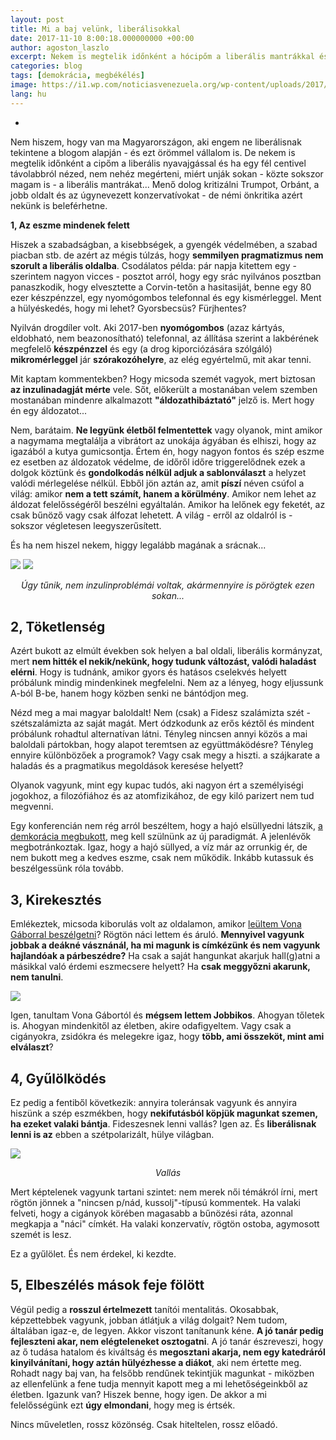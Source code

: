 ```yaml
---
layout: post
title: Mi a baj velünk, liberálisokkal
date: 2017-11-10 8:00:18.000000000 +00:00
author: agoston_laszlo
excerpt: Nekem is megtelik időnként a hócipőm a liberális mantrákkal és nem nehéz megérteni, miért. Menő dolog kritizálni Trumpot, Orbánt, a jobb oldalt és az úgynevezett konzervatívokat - de némi önkritika azért nekünk is beleférhetne. 
categories: blog
tags: [demokrácia, megbékélés]
image: https://i1.wp.com/noticiasvenezuela.org/wp-content/uploads/2017/10/wide-jp-29.jpg?fit=1200%2C675&ssl=1
lang: hu
---
```


-
Nem hiszem, hogy van ma Magyarországon, aki engem ne liberálisnak tekintene a blogom alapján - és ezt örömmel vállalom is. De nekem is megtelik időnként a cipőm a liberális nyavajgással és ha egy fél centivel távolabbról nézed, nem nehéz megérteni, miért unják sokan - közte sokszor magam is - a liberális mantrákat... Menő dolog kritizálni Trumpot, Orbánt, a jobb oldalt és az úgynevezett konzervatívokat - de némi önkritika azért nekünk is beleférhetne. 

**1, Az eszme mindenek felett**

Hiszek a szabadságban, a kisebbségek, a gyengék védelmében, a szabad piacban stb. de azért az mégis túlzás, hogy **semmilyen pragmatizmus nem szorult a liberális oldalba**. Csodálatos példa: pár napja kitettem egy - szerintem nagyon vicces - posztot arról, hogy egy srác nyilvános posztban panaszkodik, hogy elvesztette a Corvin-tetőn a hasitasiját, benne egy 80 ezer készpénzzel, egy nyomógombos telefonnal és egy kismérleggel. Ment a hülyéskedés, hogy mi lehet? Gyorsbecsüs? Fürjhentes?

Nyilván drogdíler volt. Aki 2017-ben **nyomógombos** (azaz kártyás, eldobható, nem beazonosítható) telefonnal, az állítása szerint a lakbérének megfelelő **készpénzzel** és egy (a drog kiporciózására szólgáló) **mikromérleggel** jár **szórakozóhelyre**, az elég egyértelmű, mit akar tenni.

Mit kaptam kommentekben? Hogy micsoda szemét vagyok, mert biztosan **az inzulinadagját mérte** vele. Sőt, előkerült a mostanában velem szemben mostanában mindenre alkalmazott **"áldozathibáztató"** jelző is. Mert hogy én egy áldozatot...

Nem, barátaim. **Ne legyünk életből felmentettek** vagy olyanok, mint amikor a nagymama megtalálja a vibrátort az unokája ágyában és elhiszi, hogy az igazából a kutya gumicsontja. Értem én, hogy nagyon fontos és szép eszme ez esetben az áldozatok védelme, de időről időre triggerelődnek ezek a dolgok köztünk és **gondolkodás nélkül adjuk a sablonválaszt** a helyzet valódi mérlegelése nélkül. Ebből jön aztán az, amit **píszí** néven csúfol a világ: amikor **nem a tett számít, hanem a körülmény**. Amikor nem lehet az áldozat felelősségéről beszélni egyáltalán. Amikor ha lelőnek egy feketét, az csak bűnöző vagy csak álfozat lehetett. A világ - erről az oldalról is - sokszor végletesen leegyszerűsített.

És ha nem hiszel nekem, higgy legalább magának a srácnak... 

![](http://agostonlaszlo.hu/images/drogoskomment.jpg)
![](http://agostonlaszlo.hu/images/drogoskomment2.jpg)
<center><i>Úgy tűnik, nem inzulinproblémái voltak, akármennyire is pörögtek ezen sokan...</center></i>


**2, Töketlenség**
--

Azért bukott az elmúlt években sok helyen a bal oldali, liberális kormányzat, mert **nem hitték el nekik/nekünk, hogy tudunk változást, valódi haladást elérni**. Hogy is tudnánk, amikor gyors és hatásos cselekvés helyett próbálunk mindig mindenkinek megfelelni. Nem az a lényeg, hogy eljussunk A-ból B-be, hanem hogy közben senki ne bántódjon meg.

Nézd meg a mai magyar baloldalt! Nem (csak) a Fidesz szalámizta szét - szétszalámizta az saját magát. Mert ódzkodunk az erős kéztől és mindent próbálunk rohadtul alternatívan látni. Tényleg nincsen annyi közös a mai baloldali pártokban, hogy alapot teremtsen az együttmáködésre? Tényleg ennyire különbözőek a programok? Vagy csak megy a hiszti. a szájkarate a haladás és a pragmatikus megoldások keresése helyett? 

Olyanok vagyunk, mint egy kupac tudós, aki nagyon ért a személyiségi jogokhoz, a filozófiához és az atomfizikához, de egy kiló parizert nem tud megvenni. 

Egy konferencián nem rég arról beszéltem, hogy a hajó elsüllyedni látszik, [a demkorácia megbukott](http://agostonlaszlo.hu/blog/a-demokracia-megbukott/), meg kell szülnünk az új paradigmát. A jelenlévők megbotránkoztak. Igaz, hogy a hajó süllyed, a víz már az orrunkig ér, de nem bukott meg a kedves eszme, csak nem működik. Inkább kutassuk és beszélgessünk róla tovább.


**3, Kirekesztés**
--

Emlékeztek, micsoda kiborulás volt az oldalamon, amikor [leültem Vona Gáborral beszélgetni](http://agostonlaszlo.hu/blog/vona-gabor/)? Rögtön náci lettem és áruló. **Mennyivel vagyunk jobbak a deákné vásznánál, ha mi magunk is címkézünk és nem vagyunk hajlandóak a párbeszédre?** Ha csak a saját hangunkat akarjuk hall(g)atni a másikkal való érdemi eszmecsere helyett? Ha **csak meggyőzni akarunk, nem tanulni**.

![](http://agostonlaszlo.hu/images/vonagabor.jpg)

Igen, tanultam Vona Gábortól és **mégsem lettem Jobbikos**. Ahogyan tőletek is. Ahogyan mindenkitől az életben, akire odafigyeltem. Vagy csak a cigányokra, zsidókra és melegekre igaz, hogy **több, ami összeköt, mint ami elválaszt**?


**4, Gyűlölködés**
--

Ez pedig a fentiből következik: annyira toleránsak vagyunk és annyira hiszünk a szép eszmékben, hogy **nekifutásból köpjük magunkat szemen, ha ezeket valaki bántja**. Fideszesnek lenni vallás? Igen az. És **liberálisnak lenni is az** ebben a szétpolarizált, hülye világban. 

![](http://agostonlaszlo.hu/images/kecs.jpg)
<center><i>Vallás</center></i>

Mert képtelenek vagyunk tartani szintet: nem merek női témákról írni, mert rögtön jönnek a "nincsen p/nád, kussolj"-típusú kommentek. Ha valaki felveti, hogy a cigányok körében magasabb a bűnözési ráta, azonnal megkapja a "náci" címkét. Ha valaki konzervatív, rögtön ostoba, agymosott szemét is lesz.

Ez a gyűlölet. És nem érdekel, ki kezdte.


**5, Elbeszélés mások feje fölött**
--

Végül pedig a **rosszul értelmezett** tanítói mentalitás. Okosabbak, képzettebbek vagyunk, jobban átlátjuk a világ dolgait? Nem tudom, általában igaz-e, de legyen. Akkor viszont tanítanunk kéne. **A jó tanár pedig fejleszteni akar, nem elégteleneket osztogatni**. A jó tanár észreveszi, hogy az ő tudása hatalom és kiváltság és **megosztani akarja, nem egy katedráról kinyilvánítani, hogy aztán hülyézhesse a diákot**, aki nem értette meg. Rohadt nagy baj van, ha felsőbb rendűnek tekintjük magunkat - miközben az ellenfelünk a fene tudja mennyit kapott meg a mi lehetőségeinkből az életben. Igazunk van? Hiszek benne, hogy igen. De akkor a mi felelősségünk ezt **úgy elmondani**, hogy meg is értsék.

Nincs műveletlen, rossz közönség. Csak hiteltelen, rossz előadó.
